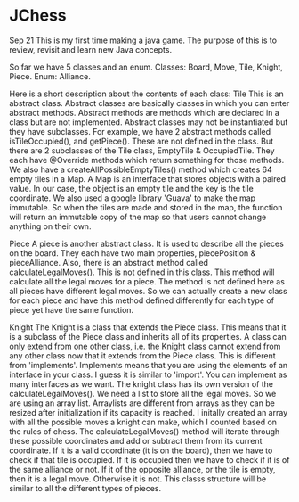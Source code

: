 # JChess

Sep 21
This is my first time making a java game. The purpose of this is to review, revisit and learn new Java concepts.

So far we have 5 classes and an enum.
Classes: Board, Move, Tile, Knight, Piece.
Enum: Alliance.

Here is a short description about the contents of each class:
Tile
This is an abstract class. Abstract classes are basically classes in which you can enter abstract methods. Abstract methods are methods which are declared in a class but are not implemented. Abstract classes may not be instantiated but they have subclasses. For example, we have 2 abstract methods called isTileOccupied(), and getPiece(). These are not defined in the class. But there are 2 subclasses of the Tile class, EmptyTile & OccupiedTile. They each have @Override methods which return something for those methods.
We also have a createAllPossibleEmptyTiles() method which creates 64 empty tiles in a Map. A Map is an interface that stores objects with a paired value. In our case, the object is an empty tile and the key is the tile coordinate. We also used a google library 'Guava' to make the map immutable. So when the tiles are made and stored in the map, the function will return an immutable copy of the map so that users cannot change anything on their own.

Piece
A piece is another abstract class. It is used to describe all the pieces on the board. They each have two main properties, piecePosition & pieceAlliance. Also, there is an abstract method called calculateLegalMoves(). This is not defined in this class. This method will calculate all the legal moves for a piece. The method is not defined here as all pieces have different legal moves. So we can actually create a new class for each piece and have this method defined differently for each type of piece yet have the same function.

Knight
The Knight is a class that extends the Piece class. This means that it is a subclass of the Piece class and inherits all of its properties. A class can only extend from one other class, i.e. the Knight class cannot extend from any other class now that it extends from the Piece class. This is different from 'implements'. Implements means that you are using the elements of an interface in your class. I guess it is similar to 'import'. You can implement as many interfaces as we want.
The knight class has its own version of the calculateLegalMoves(). We need a list to store all the legal moves. So we are using an array list. Arraylists are different from arrays as they can be resized after initialization if its capacity is reached.
I initally created an array with all the possible moves a knight can make, which I counted based on the rules of chess. The calculateLegalMoves() method will iterate through these possible coordinates and add or subtract them from its current coordinate. If it is a valid coordinate (it is on the board), then we have to check if that tile is occupied. If it is occupied then we have to check if it is of the same alliance or not. If it of the opposite alliance, or the tile is empty, then it is a legal move. Otherwise it is not.
This classs structure will be similar to all the different types of pieces.

